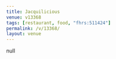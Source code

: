 ```yaml
---
title: Jacquilicious
venue: v13368
tags: [restaurant, food, "fhrs:511424"]
permalink: /v/13368/
layout: venue
---
```

null